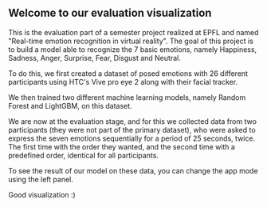 ## Welcome to our evaluation visualization
This is the evaluation part of a semester project realized at EPFL and named "Real-time emotion recognition in virtual reality". The goal of this project is to build a model able to recognize the 7 basic emotions, namely Happiness, Sadness, Anger, Surprise, Fear, Disgust and Neutral.

To do this, we first created a dataset of posed emotions with 26 different participants using HTC's Vive pro eye 2 along with their facial tracker.

We then trained two different machine learning models, namely Random Forest and LightGBM, on this dataset.

We are now at the evaluation stage, and for this we collected data from two participants (they were not part of the primary dataset), who were asked to express the seven emotions sequentially for a period of 25 seconds, twice. The first time with the order they wanted, and the second time with a predefined order, identical for all participants.

To see the result of our model on these data, you can change the app mode using the left panel.

Good visualization :)

